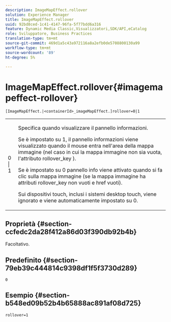 ```yaml
---
description: ImageMapEffect.rollover
solution: Experience Manager
title: ImageMapEffect.rollover
uuid: 92bd8ced-1c41-4147-96fa-5f77bdd6a316
feature: Dynamic Media Classic,Visualizzatori,SDK/API,eCatalog
role: Sviluppatore, Business Practices
translation-type: tm+mt
source-git-commit: 469d1a5c43a972116a8a2efb0de5708800130a99
workflow-type: tm+mt
source-wordcount: '89'
ht-degree: 5%

---
```



# ImageMapEffect.rollover{#imagemapeffect-rollover}

`[ImageMapEffect.|<containerId>_imageMapEffect.]rollover=0|1`

<table id="table_2671D63442B54F659C32C4A3CC61DD7C"> 
 <tbody> 
  <tr> 
   <td colname="col1"> <p><span class="codeph"> 0 | 1</span> </p> </td> 
   <td colname="col2"> <p>Specifica quando visualizzare il pannello informazioni. </p> <p>Se è impostato su <span class="codeph"> 1</span>, il pannello informazioni viene visualizzato quando il mouse entra nell'area della mappa immagine (nel caso in cui la mappa immagine non sia vuota, l'attributo <span class="codeph"> rollover_key</span> ). </p> <p>Se è impostato su <span class="codeph"> 0</span> pannello info viene attivato quando si fa clic sulla mappa immagine (se la mappa immagine ha attributi <span class="codeph"> rollover_key</span> non vuoti e <span class="codeph"> href</span> vuoti). </p> <p> Sui dispositivi touch, inclusi i sistemi desktop touch, viene ignorato e viene automaticamente impostato su <span class="codeph"> 0</span>. </p> </td> 
  </tr> 
 </tbody> 
</table>

## Proprietà {#section-ccfedc2da28f412a86d03f390db92b4b}

Facoltativo.

## Predefinito {#section-79eb39c444814c9398df1f5f3730d289}

`0`

## Esempio {#section-b548ed09b52b4b65888ac891af08d725}

`rollover=1`
